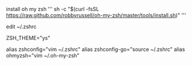 install oh my zsh ''' sh -c "$(curl -fsSL https://raw.github.com/robbyrussell/oh-my-zsh/master/tools/install.sh)" '''


edit ~/.zshrc

ZSH_THEME="ys"

alias zshconfig="vim ~/.zshrc"
alias zshconfig-go="source ~/.zshrc"
alias ohmyzsh="vim ~/.oh-my-zsh"

